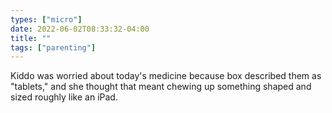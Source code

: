 ```yaml
---
types: ["micro"]
date: 2022-06-02T08:33:32-04:00
title: ""
tags: ["parenting"]
---
```

Kiddo was worried about today's medicine because box described them as "tablets," and she thought that meant chewing up something shaped and sized roughly like an iPad.
